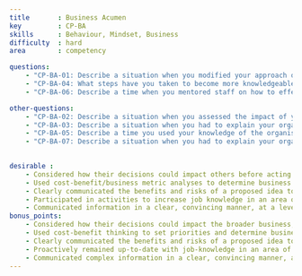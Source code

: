 ```yaml
---
title       : Business Acumen
key         : CP-BA
skills      : Behaviour, Mindset, Business
difficulty  : hard
area        : competency

questions:
    - "CP-BA-01: Describe a situation when you modified your approach on an assignment due to a change in business conditions."
    - "CP-BA-04: What steps have you taken to become more knowledgeable and effective in your role?"
    - "CP-BA-06: Describe a time when you mentored staff on how to effectively communicate complex or sensitive ideas in a manner that is easily understood. How did you communicate this change to others?"

other-questions:     
    - "CP-BA-02: Describe a situation when you assessed the impact of your work from a cost-benefit or business-metric perspective."
    - "CP-BA-03: Describe a situation when you had to explain your organisation’s business strategy to a client, candidate, partner, or vendor."
    - "CP-BA-05: Describe a time you used your knowledge of the organisation to get an idea approved."
    - "CP-BA-07: Describe a situation when you had to explain your organisation’s business strategy to a client, candidate, partner, or vendor. What steps have you taken to become more knowledgeable and effective in your role?"

    
desirable :
    - Considered how their decisions could impact others before acting
    - Used cost-benefit/business metric analyses to determine business impact
    - Clearly communicated the benefits and risks of a proposed idea to others
    - Participated in activities to increase job knowledge in an area of expertise
    - Communicated information in a clear, convincing manner, at a level appropriate for the audience and occasion
bonus_points:
    - Considered how their decisions could impact the broader business, before acting, and whether they were compatible with organisational goals and objectives
    - Used cost-benefit thinking to set priorities and determine business impact
    - Clearly communicated the benefits and risks of a proposed idea to senior stakeholders and received support
    - Proactively remained up-to-date with job-knowledge in an area of expertise
    - Communicated complex information in a clear, convincing manner, at a level appropriate for the audience and occasion
---
```


